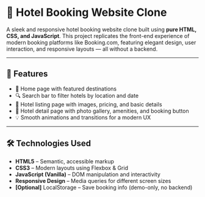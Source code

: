 # 🏨 Hotel Booking Website Clone

A sleek and responsive hotel booking website clone built using **pure HTML, CSS, and JavaScript**. This project replicates the front-end experience of modern booking platforms like Booking.com, featuring elegant design, user interaction, and responsive layouts — all without a backend.

---

## 🌟 Features

- 🧭 Home page with featured destinations
- 🔍 Search bar to filter hotels by location and date
- 🏨 Hotel listing page with images, pricing, and basic details
- 📄 Hotel detail page with photo gallery, amenities, and booking button
- 💡 Smooth animations and transitions for a modern UX
  
---

## 🛠️ Technologies Used

- **HTML5** – Semantic, accessible markup  
- **CSS3** – Modern layouts using Flexbox & Grid  
- **JavaScript (Vanilla)** – DOM manipulation and interactivity  
- **Responsive Design** – Media queries for different screen sizes  
- **[Optional]** LocalStorage – Save booking info (demo-only, no backend)
